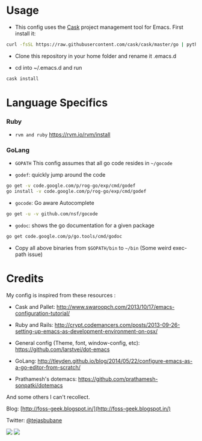 # Usage

* This config uses the [Cask](https://github.com/cask/cask) project management tool for Emacs. First install it:

```bash
curl -fsSL https://raw.githubusercontent.com/cask/cask/master/go | python
```

* Clone this repository in your home folder and rename it .emacs.d

* cd into ~/.emacs.d and run

```bash
cask install
```

# Language Specifics

### Ruby

* `rvm and ruby`
https://rvm.io/rvm/install

### GoLang

* `GOPATH`
This config assumes that all go code resides in `~/gocode`

* `godef`: quickly jump around the code

```bash
go get -v code.google.com/p/rog-go/exp/cmd/godef
go install -v code.google.com/p/rog-go/exp/cmd/godef
```

* `gocode`: Go aware Autocomplete

```bash
go get -u -v github.com/nsf/gocode
```

* `godoc`: shows the go documentation for a given package

```bash
go get code.google.com/p/go.tools/cmd/godoc
```

* Copy all above binaries from `$GOPATH/bin` to `~/bin` (Some weird exec-path issue)


# Credits

My config is inspired from these resources :

* Cask and Pallet:
http://www.swaroopch.com/2013/10/17/emacs-configuration-tutorial/

* Ruby and Rails:
http://crypt.codemancers.com/posts/2013-09-26-setting-up-emacs-as-development-environment-on-osx/

* General config (Theme, font, window-config, etc):
https://github.com/larstvei/dot-emacs

* GoLang:
http://tleyden.github.io/blog/2014/05/22/configure-emacs-as-a-go-editor-from-scratch/

* Prathamesh's dotemacs:
https://github.com/prathamesh-sonpatki/dotemacs

And some others I can't recollect.


Blog: [http://foss-geek.blogspot.in/](http://foss-geek.blogspot.in/)

Twitter: [@tejasbubane](https://twitter.com/tejasbubane)

[![](http://www.linkedin.com/img/webpromo/btn_liprofile_blue_80x15.png)](https://in.linkedin.com/in/tejasbubane)
[![](http://api.coderwall.com/purcell/endorsecount.png)](http://coderwall.com/tejasbubane)
